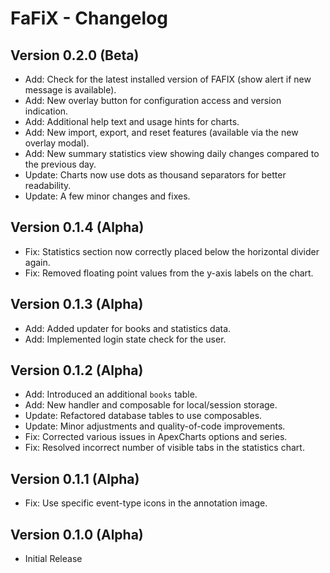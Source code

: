 FaFiX - Changelog
=================

## Version 0.2.0 (Beta)
- Add: Check for the latest installed version of FAFIX (show alert if new message is available).
- Add: New overlay button for configuration access and version indication.
- Add: Additional help text and usage hints for charts.
- Add: New import, export, and reset features (available via the new overlay modal).
- Add: New summary statistics view showing daily changes compared to the previous day.
- Update: Charts now use dots as thousand separators for better readability.
- Update: A few minor changes and fixes.

## Version 0.1.4 (Alpha)
- Fix: Statistics section now correctly placed below the horizontal divider again.
- Fix: Removed floating point values from the y-axis labels on the chart.

## Version 0.1.3 (Alpha)
- Add: Added updater for books and statistics data.
- Add: Implemented login state check for the user.

## Version 0.1.2 (Alpha)
- Add: Introduced an additional `books` table.
- Add: New handler and composable for local/session storage.
- Update: Refactored database tables to use composables.
- Update: Minor adjustments and quality-of-code improvements.
- Fix: Corrected various issues in ApexCharts options and series.
- Fix: Resolved incorrect number of visible tabs in the statistics chart.

## Version 0.1.1 (Alpha)
- Fix: Use specific event-type icons in the annotation image.

## Version 0.1.0 (Alpha)
- Initial Release
